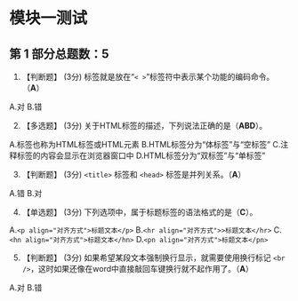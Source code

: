 # 模块一测试

## 第 1 部分总题数：5

1. 【判断题】 (3分)
标签就是放在“`< >`”标签符中表示某个功能的编码命令。（**A**）

 A.对
 B.错

2. 【多选题】 (3分)
关于HTML标签的描述，下列说法正确的是（**ABD**）。

 A.标签也称为HTML标签或HTML元素
 B.HTML标签分为“体标签”与“空标签”
 C.注释标签的内容会显示在浏览器窗口中
 D.HTML标签分为“双标签”与“单标签”

3. 【判断题】 (3分)
`<title>` 标签和 `<head>` 标签是并列关系。（**A**）

 A.错
 B.对

4. 【单选题】 (3分)
下列选项中，属于标题标签的语法格式的是（**C**）。

 A.`<p align="对齐方式">标题文本</p>`
 B.`<hr align="对齐方式">>标题文本</hr>`
 C.`<hn align="对齐方式">标题文本</hn>`
 D.`<pn align="对齐方式">标题文本</pn>`

5. 【判断题】 (3分)
如果希望某段文本强制换行显示，就需要使用换行标记 `<br />`，这时如果还像在word中直接敲回车键换行就不起作用了。（**A**）

 A.对
 B.错